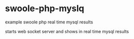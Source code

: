 # swoole-php-myslq
example swoole php real time mysql results

starts web socket server and shows in real time mysql results 
